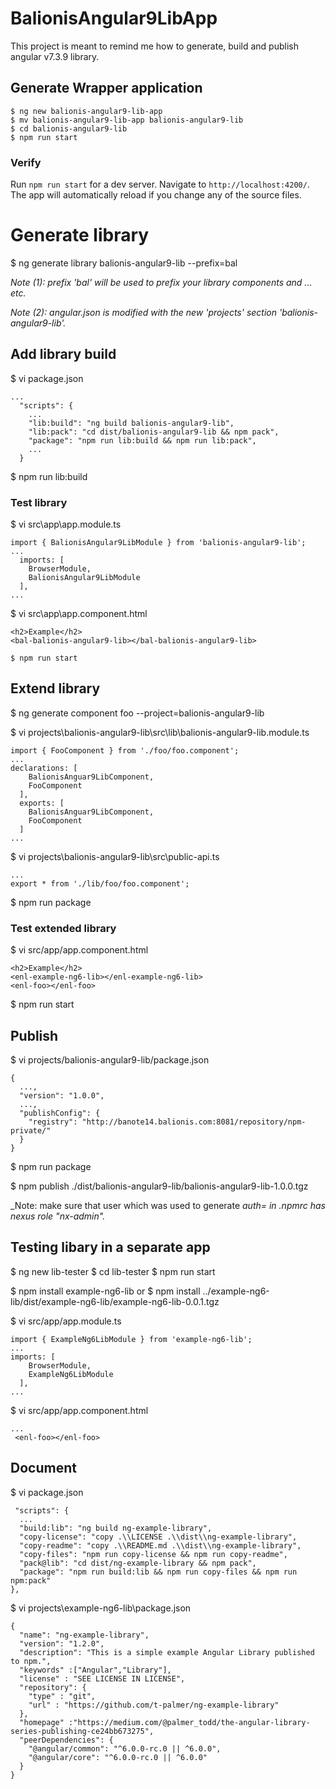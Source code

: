 # BalionisAngular9LibApp

This project is meant to remind me how to generate, build and publish angular v7.3.9 library.

## Generate Wrapper application

```
$ ng new balionis-angular9-lib-app
$ mv balionis-angular9-lib-app balionis-angular9-lib
$ cd balionis-angular9-lib
$ npm run start
```

### Verify

Run `npm run start` for a dev server. Navigate to `http://localhost:4200/`. The app will automatically reload if you change any of the source files.

# Generate library 

$ ng generate library balionis-angular9-lib --prefix=bal

_Note (1): prefix 'bal' will be used to prefix your library components and ... etc._

_Note (2): angular.json is modified with the new 'projects' section 'balionis-angular9-lib'._

## Add library build 

$ vi package.json
```
...
  "scripts": {
    ...
    "lib:build": "ng build balionis-angular9-lib",
    "lib:pack": "cd dist/balionis-angular9-lib && npm pack",
    "package": "npm run lib:build && npm run lib:pack",
    ...
  }
```

$ npm run lib:build

### Test library 

$ vi src\app\app.module.ts
```
import { BalionisAngular9LibModule } from 'balionis-angular9-lib';
...
  imports: [
    BrowserModule,
    BalionisAngular9LibModule
  ],
...
```

$ vi src\app\app.component.html
```
<h2>Example</h2>
<bal-balionis-angular9-lib></bal-balionis-angular9-lib>
```

`$ npm run start`

## Extend library 

$ ng generate component foo --project=balionis-angular9-lib

$ vi projects\balionis-angular9-lib\src\lib\balionis-angular9-lib.module.ts

```
import { FooComponent } from './foo/foo.component';
...
declarations: [
    BalionisAnguar9LibComponent,
    FooComponent
  ],
  exports: [
    BalionisAnguar9LibComponent,
    FooComponent
  ]
...
```

$ vi projects\balionis-angular9-lib\src\public-api.ts
```
...
export * from './lib/foo/foo.component';
```

$ npm run package

### Test extended library 

$ vi src/app/app.component.html
```
<h2>Example</h2>
<enl-example-ng6-lib></enl-example-ng6-lib>
<enl-foo></enl-foo>
```

$ npm run start

## Publish 

$ vi projects/balionis-angular9-lib/package.json
```
{
  ...,
  "version": "1.0.0",
  ...,
  "publishConfig": {
    "registry": "http://banote14.balionis.com:8081/repository/npm-private/"
  }
}
```

$ npm run package

$ npm publish ./dist/balionis-angular9-lib/balionis-angular9-lib-1.0.0.tgz

_Note: make sure that user which was used to generate _auth= in .npmrc has nexus role "nx-admin"._

## Testing libary in a separate app

$ ng new lib-tester
$ cd lib-tester
$ npm run start

$ npm install example-ng6-lib 
or 
$ npm install ../example-ng6-lib/dist/example-ng6-lib/example-ng6-lib-0.0.1.tgz

$ vi src/app/app.module.ts
```
import { ExampleNg6LibModule } from 'example-ng6-lib';
...
imports: [
    BrowserModule,
    ExampleNg6LibModule
  ],
...
```

$ vi src/app/app.component.html
```
...
 <enl-foo></enl-foo>
 ```

## Document 

$ vi package.json
```
 "scripts": {
  ...
  "build:lib": "ng build ng-example-library",
  "copy-license": "copy .\\LICENSE .\\dist\\ng-example-library",
  "copy-readme": "copy .\\README.md .\\dist\\ng-example-library",
  "copy-files": "npm run copy-license && npm run copy-readme",
  "pack@lib": "cd dist/ng-example-library && npm pack",
  "package": "npm run build:lib && npm run copy-files && npm run npm:pack"
},
```

$ vi projects\example-ng6-lib\package.json
```
{
  "name": "ng-example-library",
  "version": "1.2.0",
  "description": "This is a simple example Angular Library published to npm.",
  "keywords" :["Angular","Library"],
  "license" : "SEE LICENSE IN LICENSE",
  "repository": {
    "type" : "git",
    "url" : "https://github.com/t-palmer/ng-example-library"
  },
  "homepage" :"https://medium.com/@palmer_todd/the-angular-library-series-publishing-ce24bb673275",
  "peerDependencies": {
    "@angular/common": "^6.0.0-rc.0 || ^6.0.0",
    "@angular/core": "^6.0.0-rc.0 || ^6.0.0"
  }
}
```